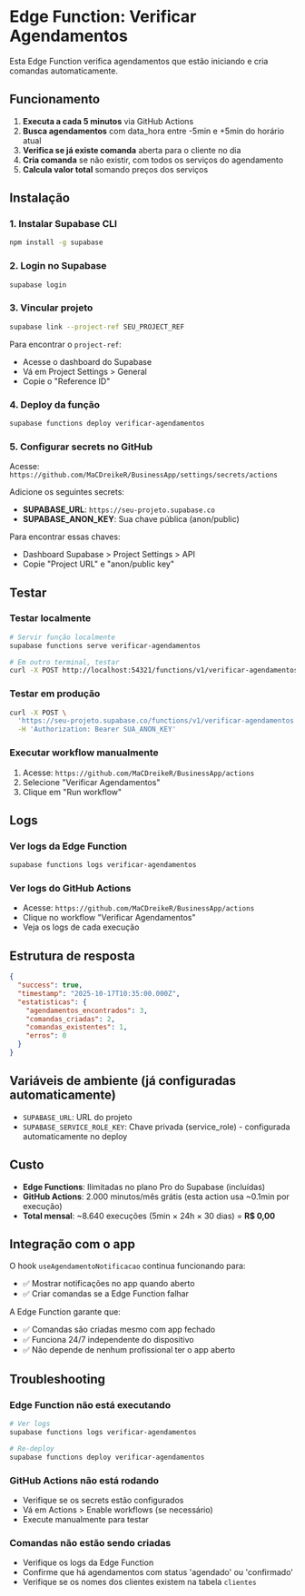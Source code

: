 # Edge Function: Verificar Agendamentos

Esta Edge Function verifica agendamentos que estão iniciando e cria comandas automaticamente.

## Funcionamento

1. **Executa a cada 5 minutos** via GitHub Actions
2. **Busca agendamentos** com data_hora entre -5min e +5min do horário atual
3. **Verifica se já existe comanda** aberta para o cliente no dia
4. **Cria comanda** se não existir, com todos os serviços do agendamento
5. **Calcula valor total** somando preços dos serviços

## Instalação

### 1. Instalar Supabase CLI

```bash
npm install -g supabase
```

### 2. Login no Supabase

```bash
supabase login
```

### 3. Vincular projeto

```bash
supabase link --project-ref SEU_PROJECT_REF
```

Para encontrar o `project-ref`:
- Acesse o dashboard do Supabase
- Vá em Project Settings > General
- Copie o "Reference ID"

### 4. Deploy da função

```bash
supabase functions deploy verificar-agendamentos
```

### 5. Configurar secrets no GitHub

Acesse: `https://github.com/MaCDreikeR/BusinessApp/settings/secrets/actions`

Adicione os seguintes secrets:

- **SUPABASE_URL**: `https://seu-projeto.supabase.co`
- **SUPABASE_ANON_KEY**: Sua chave pública (anon/public)

Para encontrar essas chaves:
- Dashboard Supabase > Project Settings > API
- Copie "Project URL" e "anon/public key"

## Testar

### Testar localmente

```bash
# Servir função localmente
supabase functions serve verificar-agendamentos

# Em outro terminal, testar
curl -X POST http://localhost:54321/functions/v1/verificar-agendamentos
```

### Testar em produção

```bash
curl -X POST \
  'https://seu-projeto.supabase.co/functions/v1/verificar-agendamentos' \
  -H 'Authorization: Bearer SUA_ANON_KEY'
```

### Executar workflow manualmente

1. Acesse: `https://github.com/MaCDreikeR/BusinessApp/actions`
2. Selecione "Verificar Agendamentos"
3. Clique em "Run workflow"

## Logs

### Ver logs da Edge Function

```bash
supabase functions logs verificar-agendamentos
```

### Ver logs do GitHub Actions

- Acesse: `https://github.com/MaCDreikeR/BusinessApp/actions`
- Clique no workflow "Verificar Agendamentos"
- Veja os logs de cada execução

## Estrutura de resposta

```json
{
  "success": true,
  "timestamp": "2025-10-17T10:35:00.000Z",
  "estatisticas": {
    "agendamentos_encontrados": 3,
    "comandas_criadas": 2,
    "comandas_existentes": 1,
    "erros": 0
  }
}
```

## Variáveis de ambiente (já configuradas automaticamente)

- `SUPABASE_URL`: URL do projeto
- `SUPABASE_SERVICE_ROLE_KEY`: Chave privada (service_role) - configurada automaticamente no deploy

## Custo

- **Edge Functions**: Ilimitadas no plano Pro do Supabase (incluídas)
- **GitHub Actions**: 2.000 minutos/mês grátis (esta action usa ~0.1min por execução)
- **Total mensal**: ~8.640 execuções (5min × 24h × 30 dias) = **R$ 0,00**

## Integração com o app

O hook `useAgendamentoNotificacao` continua funcionando para:
- ✅ Mostrar notificações no app quando aberto
- ✅ Criar comandas se a Edge Function falhar

A Edge Function garante que:
- ✅ Comandas são criadas mesmo com app fechado
- ✅ Funciona 24/7 independente do dispositivo
- ✅ Não depende de nenhum profissional ter o app aberto

## Troubleshooting

### Edge Function não está executando

```bash
# Ver logs
supabase functions logs verificar-agendamentos

# Re-deploy
supabase functions deploy verificar-agendamentos
```

### GitHub Actions não está rodando

- Verifique se os secrets estão configurados
- Vá em Actions > Enable workflows (se necessário)
- Execute manualmente para testar

### Comandas não estão sendo criadas

- Verifique os logs da Edge Function
- Confirme que há agendamentos com status 'agendado' ou 'confirmado'
- Verifique se os nomes dos clientes existem na tabela `clientes`
